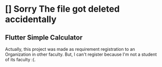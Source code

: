 # [] Sorry The file got deleted accidentally





## Flutter Simple Calculator

Actually, this project was made as requirement registration to an Organization in other faculty. But, I can't register because I'm not a student of its faculty :(.
